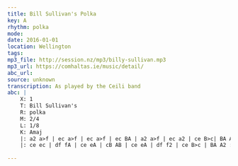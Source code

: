 ```yaml
---
title: Bill Sullivan's Polka
key: A
rhythm: polka
mode: 
date: 2016-01-01
location: Wellington
tags:
mp3_file: http://session.nz/mp3/billy-sullivan.mp3
mp3_url: https://comhaltas.ie/music/detail/
abc_url: 
source: unknown
transcription: As played by the Ceili band
abc: |
    X: 1
    T: Bill Sullivan's
    R: polka
    M: 2/4
    L: 1/8
    K: Amaj
    |: a2 a>f | ec a>f | ec a>f | ec BA | a2 a>f | ec a2 | ce B>c| BA A2 :|
    |: ce ec | df fA | ce eA | cB AB | ce eA | df f2 | ce B>c | BA A2 :|
    
---
```


